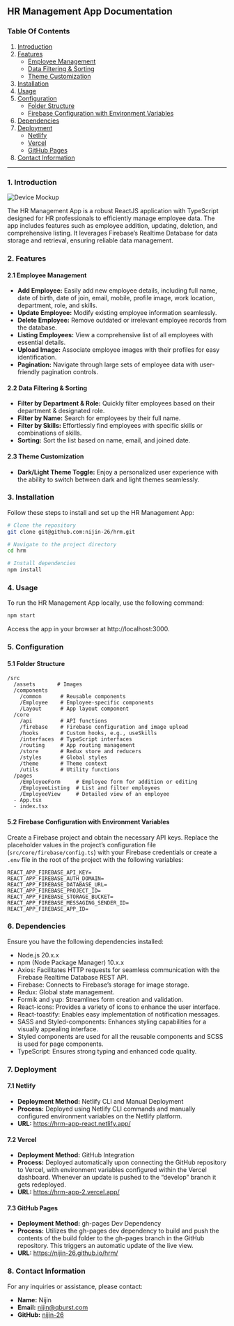 
## HR Management App Documentation

### Table Of Contents
1. [Introduction](#introduction)
2. [Features](#features)
   - [Employee Management](#employee-management)
   - [Data Filtering & Sorting](#data-filtering--sorting)
   - [Theme Customization](#theme-customization)
3. [Installation](#installation)
4. [Usage](#usage)
5. [Configuration](#configuration)
   - [Folder Structure](#folder-structure)
   - [Firebase Configuration with Environment Variables](#firebase-configuration-with-environment-variables)
6. [Dependencies](#dependencies)
7. [Deployment](#deployment)
   - [Netlify](#netlify)
   - [Vercel](#vercel)
   - [GitHub Pages](#github-pages)
8. [Contact Information](#contact-information)

---

### 1. Introduction <a name="introduction"></a>

![Device Mockup](https://firebasestorage.googleapis.com/v0/b/hrm-app-6cb10.appspot.com/o/device%20mockup.png?alt=media&token=5fe53fd5-446a-4136-b0e0-e0d3da3d93f0)

The HR Management App is a robust ReactJS application with TypeScript designed for HR professionals to efficiently manage employee data. The app includes features such as employee addition, updating, deletion, and comprehensive listing. It leverages Firebase’s Realtime Database for data storage and retrieval, ensuring reliable data management.

### 2. Features <a name="features"></a>

#### 2.1 Employee Management <a name="employee-management"></a>

- **Add Employee:** Easily add new employee details, including full name, date of birth, date of join, email, mobile, profile image, work location, department, role, and skills.
- **Update Employee:** Modify existing employee information seamlessly.
- **Delete Employee:** Remove outdated or irrelevant employee records from the database.
- **Listing Employees:** View a comprehensive list of all employees with essential details.
- **Upload Image:** Associate employee images with their profiles for easy identification.
- **Pagination:** Navigate through large sets of employee data with user-friendly pagination controls.

#### 2.2 Data Filtering & Sorting

- **Filter by Department & Role:** Quickly filter employees based on their department & designated role.
- **Filter by Name:** Search for employees by their full name.
- **Filter by Skills:** Effortlessly find employees with specific skills or combinations of skills.
- **Sorting:** Sort the list based on name, email, and joined date.

#### 2.3 Theme Customization

- **Dark/Light Theme Toggle:** Enjoy a personalized user experience with the ability to switch between dark and light themes seamlessly.

### 3. Installation <a name="installation"></a>

Follow these steps to install and set up the HR Management App:

```bash
# Clone the repository
git clone git@github.com:nijin-26/hrm.git

# Navigate to the project directory
cd hrm

# Install dependencies
npm install
```

### 4. Usage <a name="usage"></a>

To run the HR Management App locally, use the following command:

```bash
npm start
```

Access the app in your browser at http://localhost:3000.

### 5. Configuration <a name="configuration"></a>

#### 5.1 Folder Structure <a name="folder-structure"></a>

```plaintext
/src
  /assets       # Images
  /components
    /common      # Reusable components
    /Employee    # Employee-specific components
    /Layout      # App layout component
  /core
    /api         # API functions
    /firebase    # Firebase configuration and image upload
    /hooks       # Custom hooks, e.g., useSkills
    /interfaces  # TypeScript interfaces
    /routing     # App routing management
    /store       # Redux store and reducers
    /styles      # Global styles
    /theme       # Theme context
    /utils       # Utility functions
  /pages
    /EmployeeForm     # Employee form for addition or editing
    /EmployeeListing  # List and filter employees
    /EmployeeView     # Detailed view of an employee
  - App.tsx
  - index.tsx
```

#### 5.2 Firebase Configuration with Environment Variables <a name="firebase-configuration-with-environment-variables"></a>

Create a Firebase project and obtain the necessary API keys. Replace the placeholder values in the project’s configuration file (`src/core/firebase/config.ts`) with your Firebase credentials or create a `.env` file in the root of the project with the following variables:

```env
REACT_APP_FIREBASE_API_KEY=
REACT_APP_FIREBASE_AUTH_DOMAIN=
REACT_APP_FIREBASE_DATABASE_URL=
REACT_APP_FIREBASE_PROJECT_ID=
REACT_APP_FIREBASE_STORAGE_BUCKET=
REACT_APP_FIREBASE_MESSAGING_SENDER_ID=
REACT_APP_FIREBASE_APP_ID=
```

### 6. Dependencies <a name="dependencies"></a>

Ensure you have the following dependencies installed:

- Node.js 20.x.x
- npm (Node Package Manager) 10.x.x
- Axios: Facilitates HTTP requests for seamless communication with the Firebase Realtime Database REST API.
- Firebase: Connects to Firebase’s storage for image storage.
- Redux: Global state management.
- Formik and yup: Streamlines form creation and validation.
- React-icons: Provides a variety of icons to enhance the user interface.
- React-toastify: Enables easy implementation of notification messages.
- SASS and Styled-components: Enhances styling capabilities for a visually appealing interface.
- Styled components are used for all the reusable components and SCSS is used for page components.
- TypeScript: Ensures strong typing and enhanced code quality.

### 7. Deployment <a name="deployment"></a>

#### 7.1 Netlify <a name="netlify"></a>

- **Deployment Method:** Netlify CLI and Manual Deployment
- **Process:** Deployed using Netlify CLI commands and manually configured environment variables on the Netlify platform.
- **URL:** https://hrm-app-react.netlify.app/

#### 7.2 Vercel <a name="vercel"></a>

- **Deployment Method:** GitHub Integration
- **Process:** Deployed automatically upon connecting the GitHub repository to Vercel, with environment variables configured within the Vercel dashboard. Whenever an update is pushed to the “develop” branch it gets redeployed.
- **URL:** https://hrm-app-2.vercel.app/

#### 7.3 GitHub Pages <a name="github-pages"></a>

- **Deployment Method:** gh-pages Dev Dependency
- **Process:** Utilizes the gh-pages dev dependency to build and push the contents of the build folder to the gh-pages branch in the GitHub repository. This triggers an automatic update of the live view.
- **URL:** https://nijin-26.github.io/hrm/

### 8. Contact Information <a name="contact-information"></a>

For any inquiries or assistance, please contact:

- **Name:** Nijin
- **Email:** nijin@qburst.com
- **GitHub:** [nijin-26](https://github.com/nijin-26)
